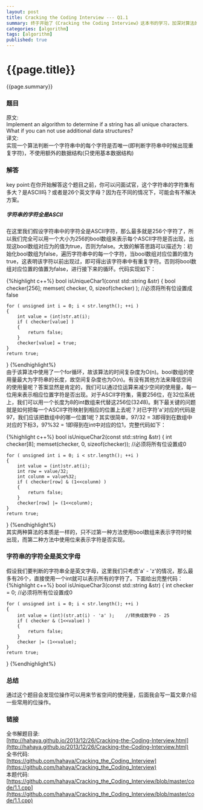 ```yaml
---
layout: post
title: Cracking the Coding Interview --- Q1.1
summary: 终于开始了《Cracking the Coding Interview》这本书的学习，加深对算法的学习，好了，废话不多说开始吧~
categories: [algorithm]
tags: [algorithm]
published: true
---
```


# {{page.title}} #
{{page.summary}}

### 题目 ###
原文:  
Implement an algorithm to determine if a string has all unique characters. What if you can not use additional data structures?  
译文:  
实现一个算法判断一个字符串中的每个字符是否唯一(即判断字符串中时候出现重复字符)，不使用额外的数据结构(只使用基本数据结构)

### 解答 ###
key point:在你开始解答这个题目之前，你可以问面试官，这个字符串的字符集有多大？是ASCII吗？或者是26个英文字母？因为在不同的情况下，可能会有不解决方案。
##### 字符串的字符全是ASCII #####
在这里我们假设字符串中的字符全是ASCII字符，那么最多就是256个字符了，所以我们完全可以用一个大小为256的bool数组来表示每个ASCII字符是否出现，出现这bool数组对应为的值为true，否则为false。大致的解答思路可以描述为：初始化bool数组为false，遍历字符串中的每一个字符，当bool数组对应位置的值为true，这表明该字符以前出现过，即可得出该字符串中有重复字符。否则将bool数组对应位置的值置为false，进行接下来的循环。代码实现如下：  

{%highlight c++%}
bool isUniqueChar1(const std::string &str)
{
    bool checker[256];
    memset( checker, 0, sizeof(checker) ); //必须将所有位设置成false

    for ( unsigned int i = 0; i < str.length(); ++i )
    {
        int value = (int)str.at(i);
        if ( checker[value] )
        {
            return false;
        }
        checker[value] = true;
    }
    return true;
}
{%endhighlight%}  
由于该算法中使用了一个for循环，故该算法的时间复杂度为O(n)。bool数组的使用量最大为字符串的长度，故空间复杂度也为O(n)。有没有其他方法来降低空间的使用量呢？答案显然是肯定的，我们可以通过位运算来减少空间的使用量，每一位用来表示相应位置字符是否出现。对于ASCII字符集，需要256位，在32位系统上，我们可以用一个长度为8的int数组来代替这256位(32*4*8)。剩下最关键的问题就是如何把每一个ASCII字符映射到相应的位置上去呢？对已字符'a'对应的代码是97，我们应该把数组中的哪一位置1呢？其实很简单，97/32 = 3即得到在数组中对应的下标3，97%32 = 1即得到在int中对应的位1，完整代码如下：  

{%highlight c++%}
bool isUniqueChar2(const std::string &str)
{
    int checker[8];
    memset(checker, 0, sizeof(checker)); //必须将所有位设置成0

    for ( unsigned int i = 0; i < str.length(); ++i )
    {
        int value = (int)str.at(i);
        int row = value/32;
        int colunm = value%32;
        if ( checker[row] & (1<<colunm) )
        {
            return false;
        }
        checker[row] |= (1<<colunm);
    }
    return true;
}
{%endhighlight%}  
其实两种算法的本质是一样的，只不过第一种方法使用bool数组来表示字符时候出现，而第二种方法中使用位来表示字符是否实现。

### 字符串的字符全是英文字母 ###
假设我们要判断的字符串全是英文字母，这里我们只考虑'a' - 'z'的情况，那么最多有26个，直接使用一个int就可以表示所有的字符了。下面给出完整代码：  
{%highlight c++%}
bool isUniqueChar3(const std::string &str)
{
    int checker = 0;    //必须将所有位设置成0

    for ( unsigned int i = 0; i < str.length(); ++i )
    {
        int value = (int)(str.at(i) - 'a' );	//转换成数字0 - 25
        if ( checker & (1<<value) )
        {
            return false;
        }
        checker |= (1<<value);
    }
    return true;
}
{%endhighlight%}  

### 总结 ###
通过这个题目会发现位操作可以用来节省空间的使用量，后面我会写一篇文章介绍一些常用的位操作。  

### 链接 ###
全书解题目录:  
[http://hahaya.github.io/2013/12/26/Cracking-the-Coding-Interview.html](http://hahaya.github.io/2013/12/26/Cracking-the-Coding-Interview.html)  
全书代码:  
[https://github.com/hahaya/Cracking_the_Coding_Interview](https://github.com/hahaya/Cracking_the_Coding_Interview)  
本题代码:  
[https://github.com/hahaya/Cracking_the_Coding_Interview/blob/master/code/1.1.cpp](https://github.com/hahaya/Cracking_the_Coding_Interview/blob/master/code/1.1.cpp)